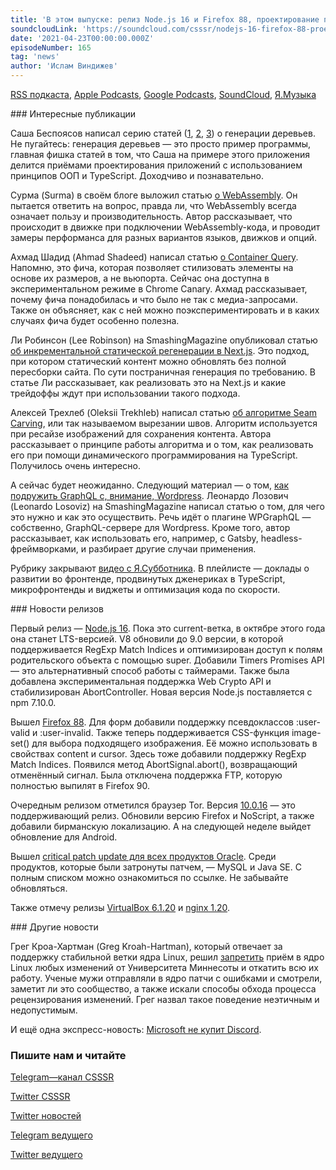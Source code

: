 ```yaml
---
title: 'В этом выпуске: релиз Node.js 16 и Firefox 88, проектирование приложения с TypeScript и ООП, взгляд на Container Query, доклады с Я.Субботника.'
soundcloudLink: 'https://soundcloud.com/csssr/nodejs-16-firefox-88-proektirovanie-s-typescript-i-oop-container-query-doklady-s-yasubbotnika'
date: '2021-04-23T00:00:00.000Z'
episodeNumber: 165
tag: 'news'
author: 'Ислам Виндижев'
---
```


  [RSS подкаста](https://radio.csssr.com/rss/news512.rss), [Apple Podcasts](https://podcasts.apple.com/us/podcast/id1370045815), [Google Podcasts](https://podcasts.google.com/?feed=aHR0cHM6Ly9yYWRpby5jc3Nzci5jb20vcnNzL25ld3M1MTIucnNz&ep=14), [SoundCloud](https://soundcloud.com/csssr/sets/512-news), [Я.Музыка](https://music.yandex.ru/album/7040324/track/54795992)

<ParagraphWithImage imageName="manWithLaptop" imageSide="right">
  ### Интересные публикации

Саша Беспоясов написал серию статей ([1](https://bespoyasov.ru/blog/generating-trees-on-canvas-using-typescript-and-oop/), [2](https://bespoyasov.ru/blog/generating-trees-on-canvas-using-typescript-and-oop-2/), [3](https://bespoyasov.ru/blog/generating-trees-on-canvas-using-typescript-and-oop-3/)) о генерации деревьев. Не пугайтесь: генерация деревьев — это просто пример программы, главная фишка статей в том, что Саша на примере этого приложения делится приёмами проектирования приложений с использованием принципов ООП и TypeScript. Доходчиво и познавательно.
</ParagraphWithImage>

Сурма (Surma) в своём блоге выложил статью [о WebAssembly](https://surma.dev/things/js-to-asc/). Он пытается ответить на вопрос, правда ли, что WebAssembly всегда означает пользу и производительность. Автор рассказывает, что происходит в движке при подключении WebAssembly-кода, и проводит замеры перформанса для разных вариантов языков, движков и опций.

Ахмад Шадид (Ahmad Shadeed) написал статью [о Container Query](https://ishadeed.com/article/say-hello-to-css-container-queries/). Напомню, это фича, которая позволяет стилизовать элементы на основе их размеров, а не вьюпорта. Сейчас она доступна в экспериментальном режиме в Chrome Canary. Ахмад рассказывает, почему фича понадобилась и что было не так с медиа-запросами. Также он объясняет, как с ней можно поэкспериментировать и в каких случаях фича будет особенно полезна.

Ли Робинсон (Lee Robinson) на SmashingMagazine опубликовал статью [об инкрементальной статической регенерации в Next.js](https://www.smashingmagazine.com/2021/04/incremental-static-regeneration-nextjs/). Это подход, при котором статический контент можно обновлять без полной пересборки сайта. По сути постраничная генерация по требованию. В статье Ли рассказывает, как реализовать это на Next.js и какие трейдоффы ждут при использовании такого подхода.

Алексей Трехлеб (Oleksii Trekhleb) написал статью [об алгоритме Seam Carving](https://vas3k.club/post/9637/), или так называемом вырезании швов. Алгоритм используется при ресайзе изображений для сохранения контента. Автора рассказывает о принципе работы алгоритма и о том, как реализовать его при помощи динамического программирования на TypeScript. Получилось очень интересно.

А сейчас будет неожиданно. Следующий материал — о том, [как подружить GraphQL с, внимание, Wordpress](https://www.smashingmagazine.com/2021/04/making-graphql-work-in-wordpress/). Леонардо Лозович (Leonardo Losoviz) на SmashingMagazine написал статью о том, для чего это нужно и как это осуществить. Речь идёт о плагине WPGraphQL — собственно, GraphQL-сервере для Wordpress. Кроме того, автор рассказывает, как использовать его, например, с Gatsby, headless-фреймворками, и разбирает другие случаи применения.

Рубрику закрывают [видео с Я.Субботника](https://www.youtube.com/playlist?list=PLKaafC45L_SSQzEjU7ZFVn22OyQC5fJHv). В плейлисте — доклады о развитии во фронтенде, продвинутых дженериках в TypeScript, микрофронтенды и виджеты и оптимизация кода по скорости.

<ParagraphWithImage imageName="laptopNews" imageSide="right">
  ### Новости релизов

Первый релиз — [Node.js 16](https://nodejs.org/en/blog/release/v16.0.0/). Пока это current-ветка, в октябре этого года она станет LTS-версией. V8 обновили до 9.0 версии, в которой поддерживается RegExp Match Indices и оптимизирован доступ к полям родительского объекта с помощью super. Добавили Timers Promises API — это альтернативный способ работы с таймерами. Также была добавлена экспериментальная поддержка Web Crypto API и стабилизирован AbortController. Новая версия Node.js поставляется с npm 7.10.0.
</ParagraphWithImage>

Вышел [Firefox 88](https://hacks.mozilla.org/2021/04/never-too-late-for-firefox-88/). Для форм добавили поддержку псевдоклассов :user-valid и :user-invalid. Также теперь поддерживается CSS-функция image-set() для выбора подходящего изображения. Её можно использовать в свойствах content и cursor. Здесь тоже добавили поддержку RegExp Match Indices. Появился метод AbortSignal.abort(), возвращающий отменённый сигнал. Была отключена поддержка FTP, которую полностью выпилят в Firefox 90.

Очередным релизом отметился браузер Tor. Версия [10.0.16](https://blog.torproject.org/new-release-tor-browser-10016) — это поддерживающий релиз. Обновили версию Firefox и NoScript, а также добавили бирманскую локализацию. А на следующей неделе выйдет обновление для Android.

Вышел [critical patch update для всех продуктов Oracle](https://blogs.oracle.com/security/post/april-2021-critical-patch-update-released). Среди продуктов, которые были затронуты патчем, — MySQL и Java SE. С полным списком можно ознакомиться по ссылке. Не забывайте обновляться.

Также отмечу релизы [VirtualBox 6.1.20](https://www.virtualbox.org/wiki/Changelog-6.1#v20) и [nginx 1.20](http://nginx.org/en/CHANGES-1.20).

<ParagraphWithImage imageName="laptopDialog" imageSide="right">
  ### Другие новости

Грег Кроа-Хартман (Greg Kroah-Hartman), который отвечает за поддержку стабильной ветки ядра Linux, решил [запретить](https://twitter.com/gregkh/status/1384785747874656257) приём в ядро Linux любых изменений от Университета Миннесоты и откатить всю их работу. Ученые мужи отправляли в ядро патчи с ошибками и смотрели, заметит ли это сообщество, а также искали способы обхода процесса рецензирования изменений. Грег назвал такое поведение неэтичным и недопустимым.
</ParagraphWithImage>

И ещё одна экспресс-новость: [Microsoft не купит Discord](https://quote.rbc.ru/news/article/607fbbca9a79477866017e29).

  ### Пишите нам и читайте
  [Telegram—канал CSSSR](https://t.me/csssr)

  [Twitter CSSSR](https://twitter.com/csssr_dev)

  [Twitter новостей](https://twitter.com/csssr_news)

  [Telegram ведущего](https://t.me/Vindizh)

  [Twitter ведущего](https://twitter.com/Vindizh)
